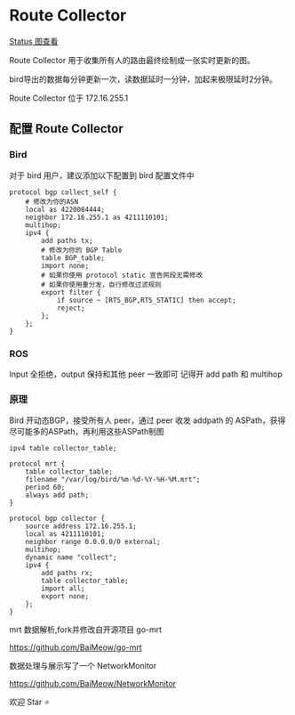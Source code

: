 # Route Collector

[Status 图查看](https://status.dn11.top)

Route Collector 用于收集所有人的路由最终绘制成一张实时更新的图。

bird导出的数据每分钟更新一次，读数据延时一分钟，加起来极限延时2分钟。

Route Collector 位于 172.16.255.1

## 配置 Route Collector

### Bird

对于 bird 用户，建议添加以下配置到 bird 配置文件中

```bird
protocol bgp collect_self {
    # 修改为你的ASN
    local as 4220084444;
    neighbor 172.16.255.1 as 4211110101;
    multihop;
    ipv4 {
        add paths tx;
        # 修改为你的 BGP Table
        table BGP_table;
        import none;
        # 如果你使用 protocol static 宣告网段无需修改
        # 如果你使用重分发，自行修改过滤规则
        export filter {
            if source ~ [RTS_BGP,RTS_STATIC] then accept;
            reject;
        };
    };
}
```

### ROS

Input 全拒绝，output 保持和其他 peer 一致即可
记得开 add path 和 multihop

### 原理

Bird 开动态BGP，接受所有人 peer，通过 peer 收发 addpath 的 ASPath，获得尽可能多的ASPath，再利用这些ASPath制图

```bird
ipv4 table collector_table;

protocol mrt {
    table collector_table;
    filename "/var/log/bird/%m-%d-%Y-%H-%M.mrt";
    period 60;
    always add path;
}

protocol bgp collector {
    source address 172.16.255.1;
    local as 4211110101;
    neighbor range 0.0.0.0/0 external;
    multihop;
    dynamic name "collect";
    ipv4 {
        add paths rx;
        table collector_table;
        import all;
        export none;
    };
}
```

mrt 数据解析,fork并修改自开源项目 go-mrt

<https://github.com/BaiMeow/go-mrt>

数据处理与展示写了一个 NetworkMonitor

<https://github.com/BaiMeow/NetworkMonitor>

欢迎 Star ⭐
